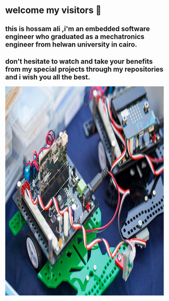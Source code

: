 # welcome my visitors 👋
## this is hossam ali ,i'm an embedded software engineer who graduated as a mechatronics engineer from helwan university in cairo.
## don't hesitate to watch and take your benefits from my special projects through my repositories and i wish you all the best. 

<img src="https://github.com/HossamAS/HossamAS/blob/main/shutterstock_13717364781.jpg" height="667" width="1000">

